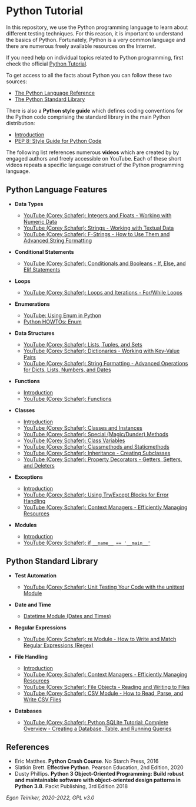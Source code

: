 # Python Tutorial

In this repository, we use the Python programming language to learn about different testing techniques.
For this reason, it is important to understand the basics of Python.
Fortunately, Python is a very common language and there are numerous freely available resources on the Internet.

If you need help on individual topics related to Python programming, first check the official
[Python Tutorial](https://docs.python.org/3/tutorial/index.html).

To get access to all the facts about Python you can follow these two sources:
* [The Python Language Reference](https://docs.python.org/3/reference/index.html)
* [The Python Standard Library](https://docs.python.org/3/library/index.html)

There is also a **Python style guide** which defines coding conventions for the Python code comprising the standard library 
in the main Python distribution:
* [Introduction](Python-StyleGuide.md)
* [PEP 8: Style Guide for Python Code](https://www.python.org/dev/peps/pep-0008/)

The following list references numerous **videos** which are created by by engaged authors and freely accessible on YouTube.
Each of these short videos repeats a specific language construct of the Python programming language.

## Python Language Features

  * **Data Types** 
    * [YouTube (Corey Schafer): Integers and Floats - Working with Numeric Data](https://youtu.be/khKv-8q7YmY)
    * [YouTube (Corey Schafer): Strings - Working with Textual Data](https://youtu.be/k9TUPpGqYTo)
    * [YouTube (Corey Schafer): F-Strings - How to Use Them and Advanced String Formatting](https://youtu.be/nghuHvKLhJA)
 
  * **Conditional Statements**  
    * [YouTube (Corey Schafer): Conditionals and Booleans - If, Else, and Elif Statements](https://youtu.be/DZwmZ8Usvnk)
  
  * **Loops** 
    * [YouTube (Corey Schafer): Loops and Iterations - For/While Loops](https://youtu.be/6iF8Xb7Z3wQ) 
  
  * **Enumerations** 
    * [YouTube: Using Enum in Python](https://youtu.be/gPPDXgCMZ0k)
    * [Python HOWTOs: Enum](https://docs.python.org/3.11/howto/enum.html)
      
  * **Data Structures** 
    * [YouTube (Corey Schafer): Lists, Tuples, and Sets](https://youtu.be/W8KRzm-HUcc) 
    * [YouTube (Corey Schafer): Dictionaries - Working with Key-Value Pairs](https://youtu.be/daefaLgNkw0)
    * [YouTube (Corey Schafer): String Formatting - Advanced Operations for Dicts, Lists, Numbers, and Dates](https://youtu.be/vTX3IwquFkc)

  * **Functions** 
    * [Introduction](functions)
    * [YouTube (Corey Schafer): Functions](https://youtu.be/9Os0o3wzS_I)
  
  * **Classes**
    * [Introduction](classes)  
    * [YouTube (Corey Schafer): Classes and Instances](https://youtu.be/ZDa-Z5JzLYM)
    * [YouTube (Corey Schafer): Special (Magic/Dunder) Methods](https://youtu.be/3ohzBxoFHAY)
    * [YouTube (Corey Schafer): Class Variables](https://youtu.be/BJ-VvGyQxho)
    * [YouTube (Corey Schafer): Classmethods and Staticmethods](https://youtu.be/rq8cL2XMM5M)
    * [YouTube (Corey Schafer): Inheritance - Creating Subclasses](https://youtu.be/RSl87lqOXDE)
    * [YouTube (Corey Schafer): Property Decorators - Getters, Setters, and Deleters](https://youtu.be/jCzT9XFZ5bw)  
      
  * **Exceptions**
    * [Introduction](exceptions) 
    * [YouTube (Corey Schafer): Using Try/Except Blocks for Error Handling](https://youtu.be/NIWwJbo-9_8)
    * [YouTube (Corey Schafer): Context Managers - Efficiently Managing Resources](https://youtu.be/-aKFBoZpiqA)
      
  
  * **Modules**
    * [Introduction](modules) 
    * [YouTube (Corey Schafer): if `__name__ == '__main__'`](https://youtu.be/sugvnHA7ElY)   


## Python Standard Library
  
  * **Test Automation**
    * [YouTube (Corey Schafer): Unit Testing Your Code with the unittest Module](https://youtu.be/6tNS--WetLI)   

  * **Date and Time**
     * [Datetime Module (Dates and Times)](https://youtu.be/RjMbCUpvIgw)

  * **Regular Expressions**
    * [YouTube (Corey Schafer): re Module - How to Write and Match Regular Expressions (Regex)](https://youtu.be/K8L6KVGG-7o)  
        
  * **File Handling**
     * [Introduction](files) 
     * [YouTube (Corey Schafer): Context Managers - Efficiently Managing Resources](https://youtu.be/-aKFBoZpiqA)  
     * [YouTube (Corey Schafer): File Objects - Reading and Writing to Files](https://youtu.be/Uh2ebFW8OYM)   
     * [YouTube (Corey Schafer): CSV Module - How to Read, Parse, and Write CSV Files](https://youtu.be/q5uM4VKywbA)

  * **Databases**
    * [YouTube (Corey Schafer): Python SQLite Tutorial: Complete Overview - Creating a Database, Table, and Running Queries](https://youtu.be/pd-0G0MigUA)

      


## References
* Eric Matthes. **Python Crash Course**. No Starch Press, 2016 
* Slatkin Brett. **Effective Python**. Pearson Education, 2nd Edition, 2020
* Dusty Phillips. **Python 3 Object-Oriented Programming: Build robust and maintainable software with object-oriented design patterns in Python 3.8**. Packt Publishing, 3rd Edition 2018

 *Egon Teiniker, 2020-2022, GPL v3.0*
